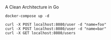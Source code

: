 A Clean Architecture in Go

```
docker-compose up -d

curl -X POST localhost:8080/user -d "name=foo"
curl -X POST localhost:8080/user -d "name=bar"
curl -X GET localhost:8080/users
```
